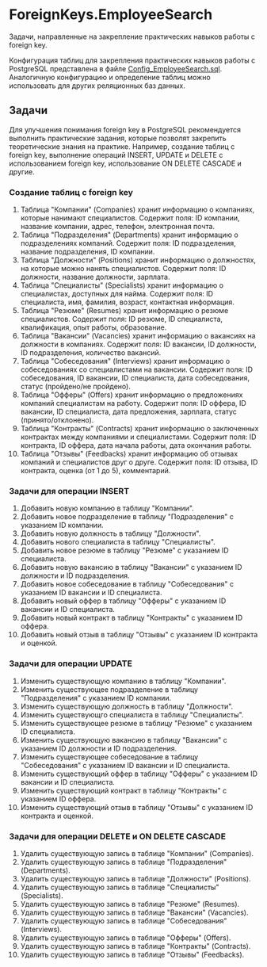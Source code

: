 # ForeignKeys.EmployeeSearch

Задачи, направленные на закрепление практических навыков работы с foreign key.

Конфигурация таблиц для закрепления практических навыков работы с PostgreSQL представлена в файле [Config_EmployeeSearch.sql](../../../sql/postgresql/Config_EmployeeSearch.sql). 
Аналогичную конфигурацию и определение таблиц можно использовать для других реляционных баз данных. 

## Задачи

Для улучшения понимания foreign key в PostgreSQL рекомендуется выполнить практические задания, которые позволят закрепить теоретические знания на практике. Например, создание таблиц с foreign key, выполнение операций INSERT, UPDATE и DELETE с использованием foreign key, использование ON DELETE CASCADE и другие.

### Создание таблиц с foreign key

1. Таблица "Компании" (Companies) хранит информацию о компаниях, которые нанимают специалистов. Содержит поля: ID компании, название компании, адрес, телефон, электронная почта.
2. Таблица "Подразделения" (Departments) хранит информацию о подразделениях компаний. Содержит поля: ID подразделения, название подразделения, ID компании.
3. Таблица "Должности" (Positions) хранит информацию о должностях, на которые можно нанять специалистов. Содержит поля: ID должности, название должности, зарплата.
4. Таблица "Специалисты" (Specialists) хранит информацию о специалистах, доступных для найма. Содержит поля: ID специалиста, имя, фамилия, возраст, контактная информация.
5. Таблица "Резюме" (Resumes) хранит информацию о резюме специалистов. Содержит поля: ID резюме, ID специалиста, квалификация, опыт работы, образование.
6. Таблица "Вакансии" (Vacancies) хранит информацию о вакансиях на должности в компаниях. Содержит поля: ID вакансии, ID должности, ID подразделения, количество вакансий.
7. Таблица "Собеседования" (Interviews) хранит информацию о собеседованиях со специалистами на вакансии. Содержит поля: ID собеседования, ID вакансии, ID специалиста, дата собеседования, статус (пройдено/не пройдено).
8. Таблица "Офферы" (Offers) хранит информацию о предложениях компаний специалистам на работу. Содержит поля: ID оффера, ID вакансии, ID специалиста, дата предложения, зарплата, статус (принято/отклонено).
9. Таблица "Контракты" (Contracts) хранит информацию о заключенных контрактах между компаниями и специалистами. Содержит поля: ID контракта, ID оффера, дата начала работы, дата окончания работы.
10. Таблица "Отзывы" (Feedbacks) хранит информацию об отзывах компаний и специалистов друг о друге. Содержит поля: ID отзыва, ID контракта, оценка (от 1 до 5), комментарий.

### Задачи для операции INSERT

1. Добавить новую компанию в таблицу "Компании".
2. Добавить новое подразделение в таблицу "Подразделения" с указанием ID компании.
3. Добавить новую должность в таблицу "Должности".
4. Добавить нового специалиста в таблицу "Специалисты".
5. Добавить новое резюме в таблицу "Резюме" с указанием ID специалиста.
6. Добавить новую вакансию в таблицу "Вакансии" с указанием ID должности и ID подразделения.
7. Добавить новое собеседование в таблицу "Собеседования" с указанием ID вакансии и ID специалиста.
8. Добавить новый оффер в таблицу "Офферы" с указанием ID вакансии и ID специалиста.
9. Добавить новый контракт в таблицу "Контракты" с указанием ID оффера.
10. Добавить новый отзыв в таблицу "Отзывы" с указанием ID контракта и оценкой.

### Задачи для операции UPDATE

1. Изменить существующую компанию в таблицу "Компании".
2. Изменить существующее подразделение в таблицу "Подразделения" с указанием ID компании.
3. Изменить существующую должность в таблицу "Должности".
4. Изменить существующго специалиста в таблицу "Специалисты".
5. Изменить существующее резюме в таблицу "Резюме" с указанием ID специалиста.
6. Изменить существующую вакансию в таблицу "Вакансии" с указанием ID должности и ID подразделения.
7. Изменить существующее собеседование в таблицу "Собеседования" с указанием ID вакансии и ID специалиста.
8. Изменить существующий оффер в таблицу "Офферы" с указанием ID вакансии и ID специалиста.
9. Изменить существующий контракт в таблицу "Контракты" с указанием ID оффера.
10. Изменить существующий отзыв в таблицу "Отзывы" с указанием ID контракта и оценкой.

### Задачи для операции DELETE и ON DELETE CASCADE

1. Удалить существующую запись в таблице "Компании" (Companies). 
2. Удалить существующую запись в таблице "Подразделения" (Departments). 
3. Удалить существующую запись в таблице "Должности" (Positions). 
4. Удалить существующую запись в таблице "Специалисты" (Specialists). 
5. Удалить существующую запись в таблице "Резюме" (Resumes). 
6. Удалить существующую запись в таблице "Вакансии" (Vacancies). 
7. Удалить существующую запись в таблице "Собеседования" (Interviews). 
8. Удалить существующую запись в таблице "Офферы" (Offers). 
9. Удалить существующую запись в таблице "Контракты" (Contracts). 
10. Удалить существующую запись в таблице "Отзывы" (Feedbacks). 
